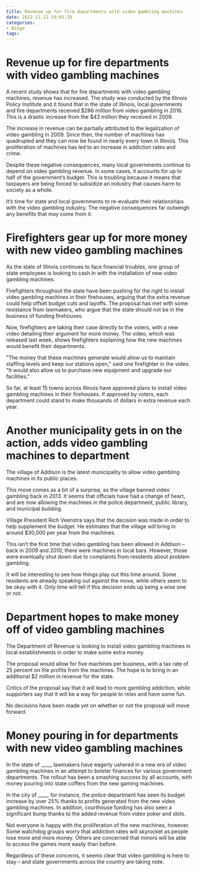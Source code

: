 ```yaml
---
title: Revenue up for fire departments with video gambling machines 
date: 2022-11-22 19:03:29
categories:
- Bingo
tags:
---
```



#  Revenue up for fire departments with video gambling machines 

A recent study shows that for fire departments with video gambling machines, revenue has increased. The study was conducted by the Illinois Policy Institute and it found that in the state of Illinois, local governments and fire departments received $286 million from video gambling in 2016. This is a drastic increase from the $43 million they received in 2009.

The increase in revenue can be partially attributed to the legalization of video gambling in 2009. Since then, the number of machines has quadrupled and they can now be found in nearly every town in Illinois. This proliferation of machines has led to an increase in addiction rates and crime.

Despite these negative consequences, many local governments continue to depend on video gambling revenue. In some cases, it accounts for up to half of the government’s budget. This is troubling because it means that taxpayers are being forced to subsidize an industry that causes harm to society as a whole.

It’s time for state and local governments to re-evaluate their relationships with the video gambling industry. The negative consequences far outweigh any benefits that may come from it.

#  Firefighters gear up for more money with new video gambling machines 

As the state of Illinois continues to face financial troubles, one group of state employees is looking to cash in with the installation of new video gambling machines.

Firefighters throughout the state have been pushing for the right to install video gambling machines in their firehouses, arguing that the extra revenue could help offset budget cuts and layoffs. The proposal has met with some resistance from lawmakers, who argue that the state should not be in the business of funding firehouses.

Now, firefighters are taking their case directly to the voters, with a new video detailing their argument for more money. The video, which was released last week, shows firefighters explaining how the new machines would benefit their departments.

"The money that these machines generate would allow us to maintain staffing levels and keep our stations open," said one firefighter in the video. "It would also allow us to purchase new equipment and upgrade our facilities."

So far, at least 15 towns across Illinois have approved plans to install video gambling machines in their firehouses. If approved by voters, each department could stand to make thousands of dollars in extra revenue each year.

#  Another municipality gets in on the action, adds video gambling machines to department 

The village of Addison is the latest municipality to allow video gambling machines in its public places.

This move comes as a bit of a surprise, as the village banned video gambling back in 2013. It seems that officials have had a change of heart, and are now allowing the machines in the police department, public library, and municipal building.

Village President Rich Veenstra says that the decision was made in order to help supplement the budget. He estimates that the village will bring in around $30,000 per year from the machines.

This isn’t the first time that video gambling has been allowed in Addison – back in 2009 and 2010, there were machines in local bars. However, those were eventually shut down due to complaints from residents about problem gambling.

It will be interesting to see how things play out this time around. Some residents are already speaking out against the move, while others seem to be okay with it. Only time will tell if this decision ends up being a wise one or not.

#  Department hopes to make money off of video gambling machines 

The Department of Revenue is looking to install video gambling machines in local establishments in order to make some extra money.

The proposal would allow for five machines per business, with a tax rate of 25 percent on the profits from the machines. The hope is to bring in an additional $2 million in revenue for the state.

Critics of the proposal say that it will lead to more gambling addiction, while supporters say that it will be a way for people to relax and have some fun.

No decisions have been made yet on whether or not the proposal will move forward.

#  Money pouring in for departments with new video gambling machines

In the state of ____, lawmakers have eagerly ushered in a new era of video gambling machines in an attempt to bolster finances for various government departments. The rollout has been a smashing success by all accounts, with money pouring into state coffers from the new gaming machines.

In the city of ____, for instance, the police department has seen its budget increase by over 25% thanks to profits generated from the new video gambling machines. In addition, courthouse funding has also seen a significant bump thanks to the added revenue from video poker and slots.

Not everyone is happy with the proliferation of the new machines, however. Some watchdog groups worry that addiction rates will skyrocket as people lose more and more money. Others are concerned that minors will be able to access the games more easily than before.

Regardless of these concerns, it seems clear that video gambling is here to stay – and state governments across the country are taking note.